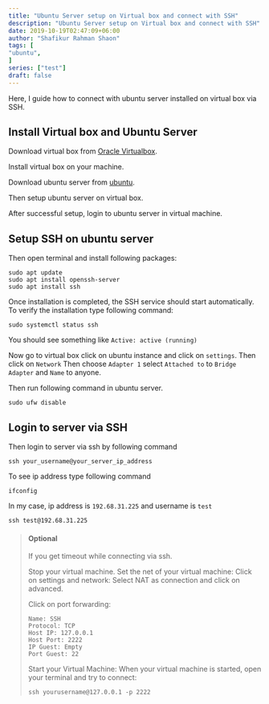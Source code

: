 ```yaml
---
title: "Ubuntu Server setup on Virtual box and connect with SSH"
description: "Ubuntu Server setup on Virtual box and connect with SSH"
date: 2019-10-19T02:47:09+06:00
author: "Shafikur Rahman Shaon"
tags: [
"ubuntu",
]
series: ["test"]
draft: false
---
```

Here, I guide how to connect with ubuntu server installed on virtual box via SSH.

## Install Virtual box and Ubuntu Server

Download virtual box from [Oracle Virtualbox](https://www.virtualbox.org/wiki/Downloads).

Install virtual box on your machine.

Download ubuntu server from [ubuntu](http://releases.ubuntu.com/).

Then setup ubuntu server on virtual box.

After successful setup, login to ubuntu server in virtual machine.

## Setup SSH on ubuntu server

Then open terminal and install following packages:

```shell script
sudo apt update
sudo apt install openssh-server
sudo apt install ssh
```

Once installation is completed, the SSH service should start automatically.
To verify the installation type following command:

```shell script
sudo systemctl status ssh
```

You should see something like `Active: active (running)`

Now go to virtual box click on ubuntu instance and click on `settings`.
Then click on `Network`
Then choose `Adapter 1` select `Attached to` to `Bridge Adapter` and `Name` to anyone.

Then run following command in ubuntu server.

```shell script
sudo ufw disable
```

## Login to server via SSH

Then login to server via ssh by following command

```shell script
ssh your_username@your_server_ip_address
```

To see ip address type following command

```shell script
ifconfig
```

In my case, ip address is `192.68.31.225` and username is `test`

```shell script
ssh test@192.68.31.225
```

> #### Optional
>
>If you get timeout while connecting via ssh.
>
>Stop your virtual machine.
> Set the net of your virtual machine:
> Click on settings and network:
> Select NAT as connection and click on advanced.
>
>Click on port forwarding:
>```shell script
>Name: SSH
>Protocol: TCP
>Host IP: 127.0.0.1
>Host Port: 2222
>IP Guest: Empty
>Port Guest: 22
>```
>
>Start your Virtual Machine:
> When your virtual machine is started, open your terminal and try to connect:
>```shell script
>ssh yourusername@127.0.0.1 -p 2222
>```




